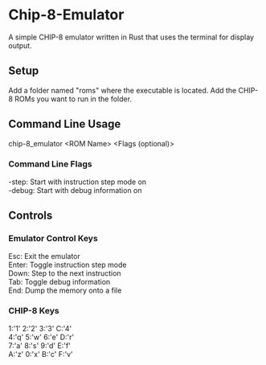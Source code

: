 # Chip-8-Emulator
A simple CHIP-8 emulator written in Rust that uses the terminal for display output.
## Setup
Add a folder named "roms" where the executable is located. Add the CHIP-8 ROMs you want to run in the folder.
## Command Line Usage
chip-8_emulator \<ROM Name\> \<Flags (optional)\>
### Command Line Flags
-step: Start with instruction step mode on<br/>
-debug: Start with debug information on
## Controls
### Emulator Control Keys
Esc: Exit the emulator<br/>
Enter: Toggle instruction step mode<br/>
Down: Step to the next instruction<br/>
Tab: Toggle debug information<br/>
End: Dump the memory onto a file<br/>
### CHIP-8 Keys
1:'1' 2:'2' 3:'3' C:'4'<br/>
4:'q' 5:'w' 6:'e' D:'r'<br/>
7:'a' 8:'s' 9:'d' E:'f'<br/>
A:'z' 0:'x' B:'c' F:'v'<br/>
